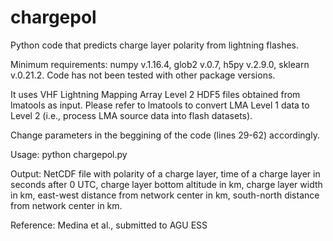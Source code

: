 # chargepol

Python code that predicts charge layer polarity from lightning flashes.

Minimum requirements: numpy v.1.16.4, glob2 v.0.7, h5py v.2.9.0, sklearn v.0.21.2. Code has not been tested with other package versions.

It uses VHF Lightning Mapping Array Level 2 HDF5 files obtained from lmatools as input. Please refer to lmatools to convert LMA Level 1 data to Level 2 (i.e., process LMA source data into flash datasets).

Change parameters in the beggining of the code (lines 29-62) accordingly. 

Usage: python chargepol.py

Output: NetCDF file with polarity of a charge layer, time of a charge layer in seconds after 0 UTC, charge layer bottom altitude in km, charge layer width in km, east-west distance from network center in km, south-north distance from network center in km.

Reference: Medina et al., submitted to AGU ESS
